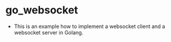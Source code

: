 # go_websocket
- This is an example how to implement a websocket client and a websocket server in Golang.